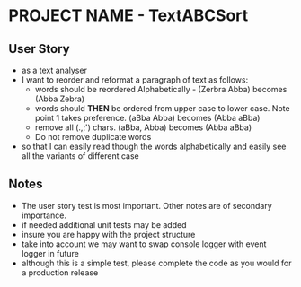 # PROJECT NAME - TextABCSort

## User Story

* as a text analyser
* I want to reorder and reformat a paragraph of text as follows:
    *	words should be reordered Alphabetically -  (Zerbra Abba) becomes (Abba Zebra)
    *	words should **THEN** be ordered from upper case to lower case. Note point 1 takes preference. (aBba Abba) becomes (Abba aBba)
    * remove all (.,;') chars. (aBba, Abba) becomes (Abba aBba)
    *	Do not remove duplicate words
* so that I can easily read though the words alphabetically and easily see all the variants of different case

## Notes
* The user story test is most important. Other notes are of secondary importance.
* if needed additional unit tests may be added
* insure you are happy with the project structure
* take into account we may want to swap console logger with event logger in future
* although this is a simple test, please complete the code as you would for a production release
